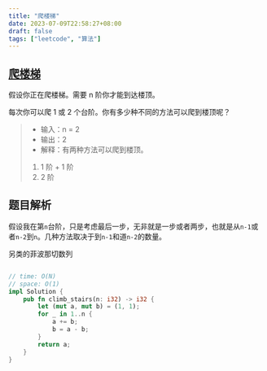 ```yaml
---
title: "爬楼梯"
date: 2023-07-09T22:58:27+08:00
draft: false
tags: ["leetcode", "算法"]
---
```


## [爬楼梯](https://leetcode.cn/problems/climbing-stairs/)

假设你正在爬楼梯。需要 n 阶你才能到达楼顶。

每次你可以爬 1 或 2 个台阶。你有多少种不同的方法可以爬到楼顶呢？

>- 输入：n = 2
>- 输出：2
>- 解释：有两种方法可以爬到楼顶。
>1. 1 阶 + 1 阶
>2. 2 阶

## 题目解析

假设我在第`n`台阶，只是考虑最后一步，无非就是一步或者两步，也就是从`n-1`或者`n-2`到`n`。几种方法取决于到`n-1`和道`n-2`的数量。

另类的菲波那切数列

```rust

// time: O(N)
// space: O(1)
impl Solution {
    pub fn climb_stairs(n: i32) -> i32 {
        let (mut a, mut b) = (1, 1);
        for _ in 1..n {
            a += b;
            b = a - b;
        }
        return a;
    }
}
```

